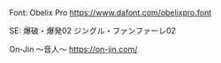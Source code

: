 Font:
Obelix Pro
https://www.dafont.com/obelixpro.font

SE:
爆破・爆発02
ジングル・ファンファーレ02

On-Jin ～音人～
https://on-jin.com/
